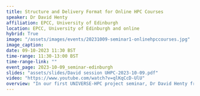 ```yaml
---
title: Structure and Delivery Format for Online HPC Courses
speaker: Dr David Henty
affiliation: EPCC, University of Edinburgh
location: EPCC, University of Edinburgh and online
hybrid: True
image: "/assets/images/events/20231009-seminar1-onlinehpccourses.jpg"
image_caption: 
date: 09-10-2023 11:30 BST
time-range: 11:30-13:00 BST
time-range-link: ""
event_page: 2023-10-09_seminar-edinburgh
slides: "assets/slides/David session UHPC-2023-10-09.pdf"
video: "https://www.youtube.com/watch?v=qlKqCcD-UlU"
overview: "In our first UNIVERSE-HPC project seminar, Dr David Henty from EPCC, University of Edinburgh will discuss the pros and cons of a variety of formats for course delivery that EPCC has used for online training before, during and after the pandemic. Join us in-person at the University of Edinburgh or online for this hybrid seminar."
---
```

